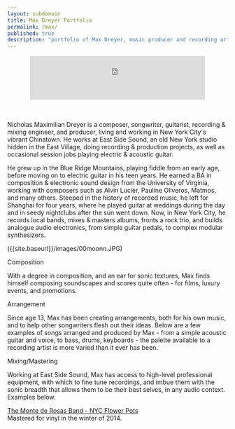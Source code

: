 ```yaml
---
layout: subdomain
title: Max Dreyer Portfolio
permalink: /max/
published: true
description: "portfolio of Max Dreyer, music producer and recording artist based in New York."
---
```



<center>
<iframe width="400" height="100" style="position: relative; display: block; width: 400px; height: 100px;" src="http://bandcamp.com/EmbeddedPlayer/v=2/album=1328762051/size=venti/bgcol=FFFFFF/linkcol=4285BB/transparent=true/" allowtransparency="true" frameborder="0"><a href="http://dirteater.dreyerprojects.info/album/working-portfolio">Working Portfolio</a></iframe>
</center>
<br><br>

Nicholas Maximilian Dreyer is a composer, songwriter, guitarist, recording & mixing engineer, and producer, living and working in New York City's vibrant Chinatown. He works at East Side Sound, an old New York studio hidden in the East Village, doing recording & production projects, as well as occasional session jobs playing electric & acoustic guitar.

He grew up in the Blue Ridge Mountains, playing fiddle from an early age, before moving on to electric guitar in his teen years. He earned a BA in composition & electronic sound design from the University of Virginia, working with composers such as Alvin Lucier, Pauline Oliveros, Matmos, and many others. Steeped in the history of recorded music, he left for Shanghai for four years, where he played guitar at weddings during the day and in seedy nightclubs after the sun went down. Now, in New York City, he records local bands, mixes & masters albums, fronts a rock trio, and builds analogue audio electronics, from simple guitar pedals, to complex modular synthesizers.

({{site.baseurl}}/images/00moonn.JPG)

Composition

With a degree in composition, and an ear for sonic textures, Max finds himself composing soundscapes and scores quite often - for films, luxury events, and promotions. 

Arrangement

Since age 13, Max has been creating arrangements, both for his own music, and to help other songwriters flesh out their ideas. Below are a few examples of songs arranged and produced by Max - from a simple acoustic guitar and voice, to bass, drums, keyboards - the palette available to a recording artist is more varied than it ever has been.

Mixing/Mastering

Working at East Side Sound, Max has access to high-level professional equipment, with which to fine tune recordings, and imbue them with the sonic breadth that allows them to be their best selves, in any audio context. Examples below.

<a href="https://themontederosasband.bandcamp.com/"> 
The Monte de Rosas Band - NYC Flower Pots</a><br>
Mastered for vinyl in the winter of 2014.
